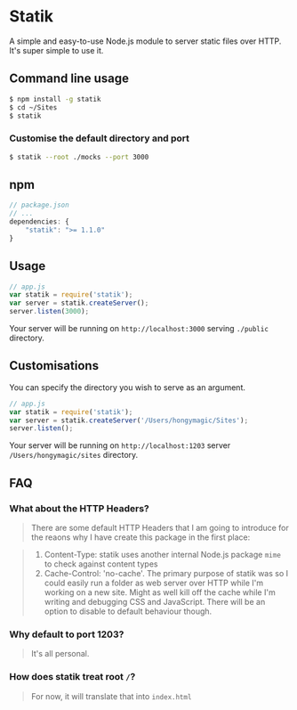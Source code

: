 # Statik

A simple and easy-to-use Node.js module to server static files over HTTP. It's
super simple to use it.

## Command line usage

```bash
$ npm install -g statik
$ cd ~/Sites
$ statik
```

### Customise the default directory and port

```bash
$ statik --root ./mocks --port 3000
```

## npm

```javascript
// package.json
// ...
dependencies: {
	"statik": ">= 1.1.0"
}
```

## Usage

```javascript
// app.js
var statik = require('statik');
var server = statik.createServer();
server.listen(3000);
```

Your server will be running on `http://localhost:3000` serving `./public` directory.

## Customisations

You can specify the directory you wish to serve as an argument.

```javascript
// app.js
var statik = require('statik');
var server = statik.createServer('/Users/hongymagic/Sites');
server.listen();
```

Your server will be running on `http://localhost:1203` server `/Users/hongymagic/sites` directory.

## FAQ

### What about the HTTP Headers?

> There are some default HTTP Headers that I am going to introduce for the reaons
why I have create this package in the first place:

> 1. Content-Type: statik uses another internal Node.js package `mime` to check
against content types
> 2. Cache-Control: 'no-cache'. The primary purpose of statik was so I could easily
run a folder as web server over HTTP while I'm working on a new site. Might as
well kill off the cache while I'm writing and debugging CSS and JavaScript. There
will be an option to disable to default behaviour though.


### Why default to port 1203?

> It's all personal.

### How does statik treat root `/`?

> For now, it will translate that into `index.html`
